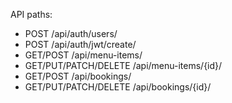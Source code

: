 API paths:
- POST /api/auth/users/
- POST /api/auth/jwt/create/
- GET/POST /api/menu-items/
- GET/PUT/PATCH/DELETE /api/menu-items/{id}/
- GET/POST /api/bookings/
- GET/PUT/PATCH/DELETE /api/bookings/{id}/
